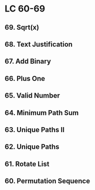 # LC 60-69

## 69. Sqrt(x) 
## 68. Text Justification  
## 67. Add Binary  
## 66. Plus One  
## 65. Valid Number  
## 64. Minimum Path Sum  
## 63. Unique Paths II 
## 62. Unique Paths  
## 61. Rotate List 
## 60. Permutation Sequence
